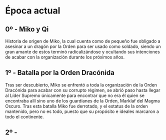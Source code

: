 
# Época actual
## 0º - Miko y Qi

Historia de origen de Miko, la cual cuenta como de pequeño fue obligado a asesinar a un dragón por la Orden para ser usado como soldado, siendo un gran amante de estos terminó radicalizándose y ocultando sus intenciones de acabar con la organización durante los próximos años.
## 1º - Batalla por la Orden Dracónida

Tras ser descubierto, Miko se enfrentó a toda la organización de la Orden Dracónida para acabar con su corrupto régimen, se abrió paso hasta llegar al Líder Supremo únicamente para encontrar que no era él quien se encontraba allí sino uno de los guardianes de la Orden, Marklaf del Magma Oscuro. Tras esta batalla Miko fue derrotado, y el estatus de la orden mantenido, pero no es todo, puesto que su propósito e ideales marcaron a todo el continente.
## 2º - 

